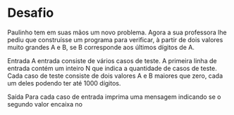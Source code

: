 # Desafio
Paulinho tem em suas mãos um novo problema. Agora a sua professora lhe pediu que construísse um programa para verificar, 
à partir de dois valores muito grandes A e B, se B corresponde aos últimos dígitos de A.

 Entrada
 A entrada consiste de vários casos de teste. A primeira linha de entrada contém um inteiro N que indica a quantidade de casos de teste. 
Cada caso de teste consiste de dois valores A e B maiores que zero, cada um deles podendo ter até 1000 dígitos.

 Saída
Para cada caso de entrada imprima uma mensagem indicando se o segundo valor encaixa no

